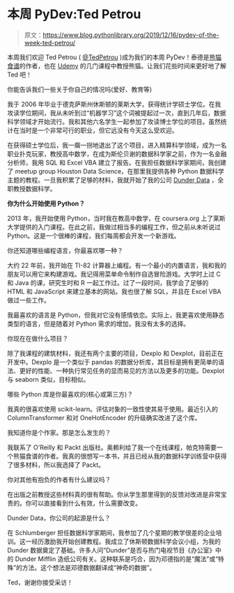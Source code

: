 # 本周 PyDev:Ted Petrou

> 原文：<https://www.blog.pythonlibrary.org/2019/12/16/pydev-of-the-week-ted-petrou/>

本周我们欢迎 Ted Petrou ( [@TedPetrou](https://twitter.com/TedPetrou) )成为我们的本周 PyDev！泰德是[熊猫食谱](https://amzn.to/2QciCyC)的作者，也在 [Udemy](https://www.udemy.com/user/theodore-petrou/) 的几门课程中教授熊猫。让我们花些时间来更好地了解 Ted 吧！

你能告诉我们一些关于你自己的情况吗(爱好、教育等)

我于 2006 年毕业于德克萨斯州休斯顿的莱斯大学，获得统计学硕士学位。在我攻读学位期间，我从未听到过“机器学习”这个词被提起过一次，直到几年后，数据科学领域才开始流行。我和其他六名学生一起参加了攻读博士学位的项目。虽然统计在当时是一个非常可行的职业，但它远没有今天这么受欢迎。

在获得硕士学位后，我一瘸一拐地退出了这个项目，进入精算科学领域，成为一名职业扑克玩家，教授高中数学，在成为斯伦贝谢的数据科学家之前，作为一名金融分析师，我用 SQL 和 Excel VBA 建立了报告。在我担任数据科学家期间，我创建了 meetup group Houston Data Science，在那里我提供各种 Python 数据科学主题的教程。一旦我积累了足够的材料，我就开始了我的公司 [Dunder Data](https://www.dunderdata.com) ，全职教授数据科学。

**你为什么开始使用 Python？**

2013 年，我开始使用 Python，当时我在教高中数学，在 coursera.org 上了莱斯大学提供的入门课程。在此之前，我做过相当多的编程工作，但之前从未听说过 Python。这是一个很棒的课程，我们每周都会开发一个新游戏。

你还知道哪些编程语言，你最喜欢哪一种？

大约 22 年前，我开始在 TI-82 计算器上编程。有一个最小的内置语言，我和我的朋友可以用它来构建游戏。我记得用菜单命令制作自选冒险游戏。大学时上过 C 和 Java 的课，研究生时和 R 一起工作过。过了一段时间，我学会了足够的 HTML 和 JavaScript 来建立基本的网站。我也很了解 SQL，并且在 Excel VBA 做过一些工作。

我最喜欢的语言是 Python，但我对它没有感情依恋。实际上，我更喜欢使用静态类型的语言，但是随着对 Python 需求的增加，我没有太多的选择。

你现在在做什么项目？

除了我课程的建筑材料，我还有两个主要的项目，Dexplo 和 Dexplot，目前正在开发中。Dexplo 是一个类似于 pandas 的数据分析库，其目标是拥有更简单的语法、更好的性能、一种执行常见任务的显而易见的方法以及更多的功能。Dexplot 与 seaborn 类似，目标相似。

哪些 Python 库是你最喜欢的(核心或第三方)？

我真的很喜欢使用 scikit-learn。评估对象的一致性使其易于使用。最近引入的 ColumnTransformer 和对 OneHotEncoder 的升级确实改进了这个库。

我知道你是个作家。那是怎么发生的？

我联系了 O'Reilly 和 Packt 出版社。奥赖利给了我一个在线课程，帕克特需要一个熊猫食谱的作者。我真的很想写一本书，并且已经从我的数据科学训练营中获得了很多材料，所以我选择了 Packt。

你对其他有抱负的作者有什么建议吗？

在出版之前教授这些材料真的很有帮助。你从学生那里得到的反馈对改进是非常宝贵的。你可以直接看到什么有效，什么需要改变。

Dunder Data，你公司的起源是什么？

在 Schlumberger 担任数据科学家期间，我参加了几个星期的教学很差的企业培训。这一经历激励我开始创建教程。我成立了休斯顿数据科学会议小组，为我的 Dunder 数据奠定了基础。许多人问“Dunder”是否与热门电视节目《办公室》中的 Dunder Mifflin 造纸公司有关。这种联系是巧合，因为邓德指的是“魔法”或“特殊”的方法。这个想法是邓德数据翻译成“神奇的数据”。

Ted，谢谢你接受采访！